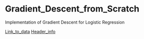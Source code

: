 # Gradient_Descent_from_Scratch
Implementation of Gradient Descent for Logistic Regression  

[Link_to_data](https://web.stanford.edu/~hastie/ElemStatLearn//datasets/)
[Header_info](https://web.stanford.edu/~hastie/ElemStatLearn//datasets/SAheart.info.txt)
